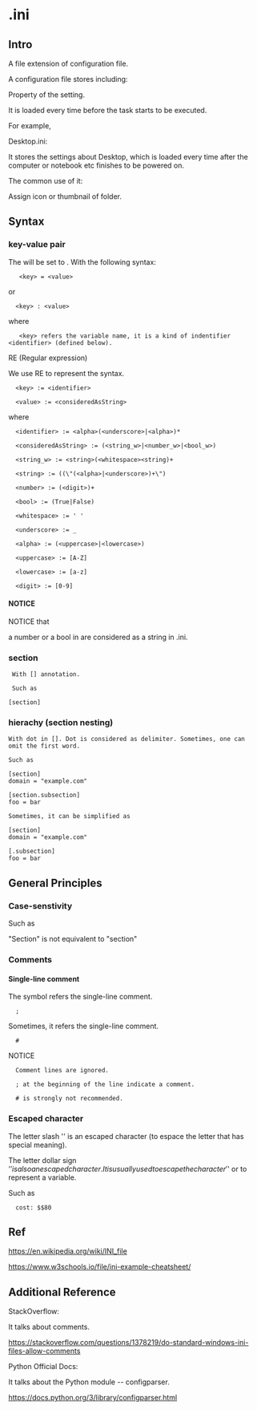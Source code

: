# .ini
## Intro
A file extension of configuration file. 

A configuration file stores including:

Property of the setting.

It is loaded every time before the task starts to be executed.

For example,

Desktop.ini:

It stores the settings about Desktop, which is loaded every time after the computer or notebook etc finishes to be powered on.

The common use of it: 

Assign icon or thumbnail of folder.

## Syntax
### key-value pair

The <key> will be set to <value>. With the following syntax:
      
       <key> = <value>

or

      <key> : <value>
      
where 
       
       <key> refers the variable name, it is a kind of indentifier <identifier> (defined below).

RE (Regular expression) 

We use RE to represent the syntax.

      <key> := <identifier>

      <value> := <consideredAsString>

where 

      <identifier> := <alpha>(<underscore>|<alpha>)*
      
      <consideredAsString> := (<string_w>|<number_w>|<bool_w>)
      
      <string_w> := <string>(<whitespace><string)+
      
      <string> := ((\"(<alpha>|<underscore>)+\")
      
      <number> := (<digit>)+

      <bool> := (True|False)

      <whitespace> := ' '
      
      <underscore> := _

      <alpha> := (<uppercase>|<lowercase>)

      <uppercase> := [A-Z]

      <lowercase> := [a-z]

      <digit> := [0-9]

#### NOTICE 

NOTICE that

a number or a bool in <value> are considered as a string in .ini.

### section

     With [] annotation.

     Such as 
     
    [section]

### hierachy (section nesting)

    With dot in []. Dot is considered as delimiter. Sometimes, one can omit the first word.

    Such as 

    [section]
    domain = "example.com"
    
    [section.subsection]
    foo = bar

    Sometimes, it can be simplified as 

    [section]
    domain = "example.com"
    
    [.subsection]
    foo = bar
        
## General Principles
### Case-senstivity

Such as 

"Section" is not equivalent to "section"

### Comments
#### Single-line comment

The symbol refers the single-line comment.
      
      ;

Sometimes, it refers the single-line comment.

      #

NOTICE
      
      Comment lines are ignored.

      ; at the beginning of the line indicate a comment. 

      # is strongly not recommended.

### Escaped character

The letter slash '\' is an escaped character (to espace the letter that has special meaning).

The letter dollar sign '$' is also an escaped character. It is usually used to escape the character '$' or to represent a variable.

Such as 

      cost: $$80

## Ref
https://en.wikipedia.org/wiki/INI_file

https://www.w3schools.io/file/ini-example-cheatsheet/

## Additional Reference
StackOverflow:

It talks about comments.

https://stackoverflow.com/questions/1378219/do-standard-windows-ini-files-allow-comments

Python Official Docs:

It talks about the Python module -- configparser.

https://docs.python.org/3/library/configparser.html
